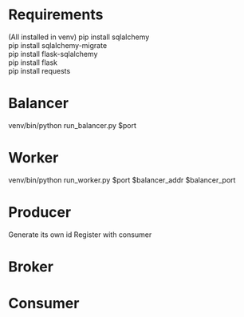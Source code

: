 Requirements
=======
(All installed in venv)
pip install sqlalchemy  
pip install sqlalchemy-migrate  
pip install flask-sqlalchemy  
pip install flask  
pip install requests

Balancer
=======
venv/bin/python run_balancer.py $port

Worker
=======
venv/bin/python run_worker.py $port $balancer_addr $balancer_port

Producer
=======
Generate its own id
Register with consumer

Broker
=======


Consumer
=======

